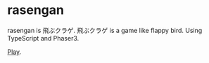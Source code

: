 # rasengan
rasengan is 飛ぶクラゲ. 飛ぶクラゲ is a game like flappy bird. Using TypeScript and Phaser3.

[Play](https://meisoudev.com/games/flappyjelly/).
